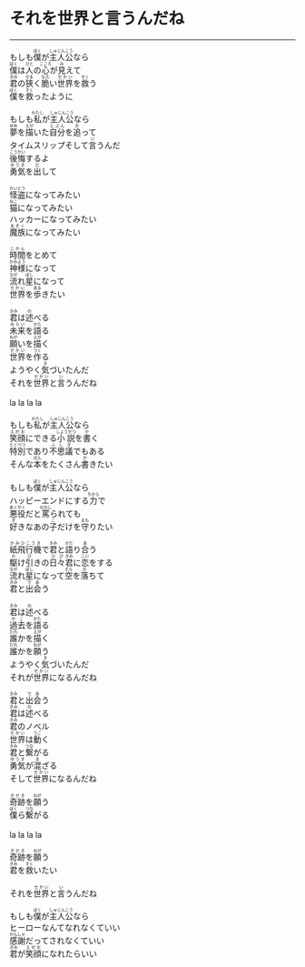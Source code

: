 # それを世界と言うんだね
---
<lyric>
もしも<ruby>僕<rt>ぼく</rt></ruby>が<ruby>主人公<rt>しゅじんこう</rt></ruby>なら<br/>
<ruby>僕<rt>ぼく</rt></ruby>は<ruby>人<rt>ひと</rt></ruby>の<ruby>心<rt>こころ</rt></ruby>が<ruby>見<rt>み</rt></ruby>えて<br/>
<ruby>君<rt>きみ</rt></ruby>の<ruby>狭<rt>せま</rt></ruby>く<ruby>脆<rt>もろ</rt></ruby>い<ruby>世界<rt>せかい</rt></ruby>を<ruby>救<rt>すく</rt></ruby>う<br/>
<ruby>僕<rt>ぼく</rt></ruby>を<ruby>救<rt>すく</rt></ruby>ったように<br/>
<br/>
もしも<ruby>私<rt>わたし</rt></ruby>が<ruby>主人公<rt>しゅじんこう</rt></ruby>なら<br/>
<ruby>夢<rt>ゆめ</rt></ruby>を<ruby>描<rt>えが</rt></ruby>いた<ruby>自分<rt>じぶん</rt></ruby>を<ruby>追<rt>お</rt></ruby>って<br/>
タイムスリップそして<ruby>言<rt>い</rt></ruby>うんだ<br/>
<ruby>後悔<rt>こうかい</rt></ruby>するよ<br/>
<ruby>勇気<rt>ゆうき</rt></ruby>を<ruby>出<rt>だ</rt></ruby>して<br/>
<br/>
<ruby>怪盗<rt>かいとう</rt></ruby>になってみたい<br/>
<ruby>猫<rt>ねこ</rt></ruby>になってみたい<br/>
ハッカーになってみたい<br/>
<ruby>魔族<rt>まぞく</rt></ruby>になってみたい<br/>
<br/>
<ruby>時間<rt>じかん</rt></ruby>をとめて<br/>
<ruby>神<rt>かみ</rt></ruby><ruby>様<rt>よう</rt></ruby>になって<br/>
<ruby>流<rt>なが</rt></ruby>れ<ruby>星<rt>ぼし</rt></ruby>になって<br/>
<ruby>世界<rt>せかい</rt></ruby>を<ruby>歩<rt>ある</rt></ruby>きたい<br/>
<br/>
<ruby>君<rt>きみ</rt></ruby>は<ruby>述<rt>の</rt></ruby>べる<br/>
<ruby>未来<rt>みらい</rt></ruby>を<ruby>語<rt>かた</rt></ruby>る<br/>
<ruby>願<rt>ねが</rt></ruby>いを<ruby>描<rt>えが</rt></ruby>く<br/>
<ruby>世界<rt>せかい</rt></ruby>を<ruby>作<rt>つく</rt></ruby>る<br/>
ようやく<ruby>気<rt>き</rt></ruby>づいたんだ<br/>
それを<ruby>世界<rt>せかい</rt></ruby>と<ruby>言<rt>い</rt></ruby>うんだね<br/>
<br/>
la la la la<br/>
<br/>
もしも<ruby>私<rt>わたし</rt></ruby>が<ruby>主人公<rt>しゅじんこう</rt></ruby>なら<br/>
<ruby>笑顔<rt>えがお</rt></ruby>にできる<ruby>小説<rt>しょうせつ</rt></ruby>を<ruby>書<rt>か</rt></ruby>く<br/>
<ruby>特別<rt>とくべつ</rt></ruby>であり<ruby>不思議<rt>ふしぎ</rt></ruby>でもある<br/>
そんな<ruby>本<rt>ほん</rt></ruby>をたくさん<ruby>書<rt>か</rt></ruby>きたい<br/>
<br/>
もしも<ruby>僕<rt>ぼく</rt></ruby>が<ruby>主人公<rt>しゅじんこう</rt></ruby>なら<br/>
ハッピーエンドにする<ruby>力<rt>ちから</rt></ruby>で<br/>
<ruby>悪役<rt>あくやく</rt></ruby>だと<ruby>罵<rt>ののし</rt></ruby>られても<br/>
<ruby>好<rt>ず</rt></ruby>きなあの<ruby>子<rt>こ</rt></ruby>だけを<ruby>守<rt>まも</rt></ruby>りたい<br/>
<br/>
<ruby>紙飛行機<rt>かみひこうき</rt></ruby>で<ruby>君<rt>きみ</rt></ruby>と<ruby>語<rt>かた</rt></ruby>り<ruby>合<rt>あ</rt></ruby>う<br/>
<ruby>駆<rt>か</rt></ruby>け<ruby>引<rt>ひ</rt></ruby>きの<ruby>日々<rt>ひび</rt></ruby><ruby>君<rt>きみ</rt></ruby>に<ruby>恋<rt>こい</rt></ruby>をする<br/>
<ruby>流<rt>なが</rt></ruby>れ<ruby>星<rt>ぼし</rt></ruby>になって<ruby>空<rt>そら</rt></ruby>を<ruby>落<rt>お</rt></ruby>ちて<br/>
<ruby>君<rt>きみ</rt></ruby>と<ruby>出会<rt>であ</rt></ruby>う<br/>
<br/>
<ruby>君<rt>きみ</rt></ruby>は<ruby>述<rt>の</rt></ruby>べる<br/>
<ruby>過去<rt>かこ</rt></ruby>を<ruby>語<rt>かた</rt></ruby>る<br/>
<ruby>誰<rt>だれ</rt></ruby>かを<ruby>描<rt>えが</rt></ruby>く<br/>
<ruby>誰<rt>だれ</rt></ruby>かを<ruby>願<rt>ねが</rt></ruby>う<br/>
ようやく<ruby>気<rt>き</rt></ruby>づいたんだ<br/>
それが<ruby>世界<rt>せかい</rt></ruby>になるんだね<br/>
<br/>
<ruby>君<rt>きみ</rt></ruby>と<ruby>出会<rt>であ</rt></ruby>う<br/>
<ruby>君<rt>きみ</rt></ruby>は<ruby>述<rt>の</rt></ruby>べる<br/>
<ruby>君<rt>きみ</rt></ruby>のノベル<br/>
<ruby>世界<rt>せかい</rt></ruby>は<ruby>動<rt>うご</rt></ruby>く<br/>
<ruby>君<rt>きみ</rt></ruby>と<ruby>繋<rt>つな</rt></ruby>がる<br/>
<ruby>勇気<rt>ゆうき</rt></ruby>が<ruby>混<rt>ま</rt></ruby>ざる<br/>
そして<ruby>世界<rt>せかい</rt></ruby>になるんだね<br/>
<br/>
<ruby>奇跡<rt>きせき</rt></ruby>を<ruby>願<rt>ねが</rt></ruby>う<br/>
<ruby>僕<rt>ぼく</rt></ruby>ら<ruby>繋<rt>つな</rt></ruby>がる<br/>
<br/>
la la la la<br/>
<br/>
<ruby>奇跡<rt>きせき</rt></ruby>を<ruby>願<rt>ねが</rt></ruby>う<br/>
<ruby>君<rt>きみ</rt></ruby>を<ruby>救<rt>すく</rt></ruby>いたい<br/>
<br/>
それを<ruby>世界<rt>せかい</rt></ruby>と<ruby>言<rt>い</rt></ruby>うんだね<br/>
<br/>
もしも<ruby>僕<rt>ぼく</rt></ruby>が<ruby>主人公<rt>しゅじんこう</rt></ruby>なら<br/>
ヒーローなんてなれなくていい<br/>
<ruby>感謝<rt>かんしゃ</rt></ruby>だってされなくていい<br/>
<ruby>君<rt>きみ</rt></ruby>が<ruby>笑顔<rt>えがお</rt></ruby>になれたらいい<br/>
</lyric>
